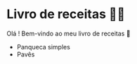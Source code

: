 # Livro de receitas :man_cook:

Olá ! Bem-vindo ao meu livro de receitas :wave:

- Panqueca simples
- Pavês
